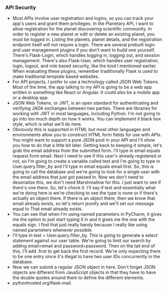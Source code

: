 ### API Security
* Most APIs involve user registration and logins, so you can track your app's users and grant them privileges. In the Planetary API, I want to allow registration for the planet discovering scientific community. In order to register a new planet or edit or delete an existing planet, you must be logged in. Listing the planets, planet details, and the registration endpoint itself will not require a login. There are several prebuilt login and user management plugins if you don't want to build one yourself. There's Flask-Login, which handles logging in, logging out, and session management. There's also Flask-User, which handles user registration, login, logout, and role based security, like the kind I mentioned earlier. When evaluating these plugins, remember traditionally Flask is used to make traditional template based websites.
* For API projects, I prefer to use a technology called JSON Web Tokens. Most of the time, the app talking to my API is going to be a web app written in something like React or Angular. It could also be a mobile app or a desktop app.
* JSON Web Tokens, or JWT, is an open standard for authenticating and verifying JADA exchanges between two parties. There are libraries for working with JWT in most languages, including Python. I'm not going to go into too much depth on how it works. You can implement it black box style, which is what we'll do here.
* Obviously this is supported in HTML but most other languages and environments allow you to construct HTML form fields for use with APIs. You might want to support a pure JSON post in your API and I'll show you how to do that a little bit later. Getting back to keeping it simple, let's grab the email address from the submitted form. I'll type in email equals request.form email. Next I need to see if this user's already registered or not, so I'm going to create a variable called test and I'm going to type in User.query.filter_by and I'll type in email equals email.first. So, this is going to call the database and we're going to look for a single user with the email address that just got passed in. Now we don't need to deserialize this, we don't need Marshmallow for this. I just want to see if there's one there. So, let's check it. I'll say if test and essentially what we're doing here is we're checking to see the type is none or if there's actually an object there. If there is an object there, then we know that email already exists, so let's return jsonify and we'll set our message equal to That email already exists.
* You can see that when I'm using named parameters in PyCharm, it gives me the option to just start typing it in and it gives me the one with the equals sign. I find that just really handy because I really like using named parameters whenever possible. 
* I'll type in test = User.query.filter_by. This is going to generate a select statement against our user table. We're going to limit our search by adding email=email and password=password. Then on the tail end of this, I'll add .first to get back the first record. We're only expecting there to be one entry since it's illegal to have two user IDs concurrently in the database.
* Now we can submit a regular JSON object in here. Don't forget JSON objects are different from JavaScript objects in that they have to have the double quotes around them to define the different elements.
*  pythonhosted.org/flask-mail.